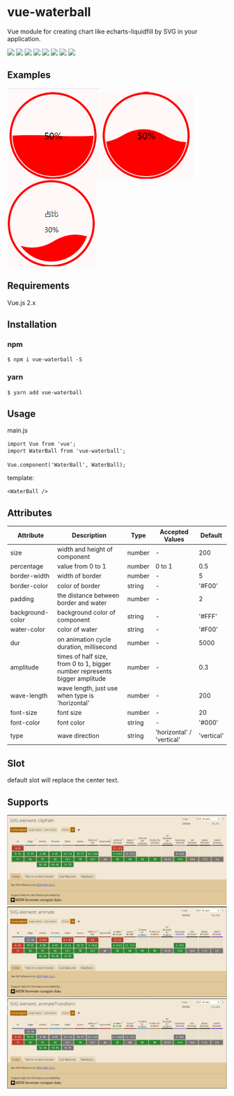 # vue-waterball
Vue module for creating chart like echarts-liquidfill by SVG in your application.

![](https://img.shields.io/travis/Sunflowersmile/vue-waterball)
![](https://img.shields.io/npm/v/vue-waterball)
![](https://img.shields.io/github/package-json/v/Sunflowersmile/vue-waterball)
![](https://img.shields.io/bundlephobia/min/vue-waterball)
![](https://img.shields.io/bundlephobia/minzip/vue-waterball)
![](https://img.shields.io/npm/dw/vue-waterball)
![](https://img.shields.io/github/license/Sunflowersmile/vue-waterball)
![](https://img.shields.io/github/last-commit/Sunflowersmile/vue-waterball)

## Examples
![](./public/images/GIF.gif)
![](./public/images/GIF2.gif)
![](./public/images/GIF3.gif)

## Requirements
Vue.js 2.x


## Installation
### npm
```
$ npm i vue-waterball -S
```

### yarn
```
$ yarn add vue-waterball
```
## Usage
main.js
```
import Vue from 'vue';
import WaterBall from 'vue-waterball';

Vue.component('WaterBall', WaterBall);
```
template:
```
<WaterBall />
```
## Attributes
| Attribute        | Description                                                                | Type   | Accepted Values           | Default    |
| ---------------- | -------------------------------------------------------------------------- | ------ | ------------------------- | ---------- |
| size             | width and height of component                                              | number | -                         | 200        |
| percentage       | value from 0 to 1                                                          | number | 0 to 1                    | 0.5        |
| border-width     | width of border                                                            | number | -                         | 5          |
| border-color     | color of border                                                            | string | -                         | '#F00'     |
| padding          | the distance between border and water                                      | number | -                         | 2          |
| background-color | background color of component                                              | string | -                         | '#FFF'     |
| water-color      | color of water                                                             | string | -                         | '#F00'     |
| dur              | on animation cycle duration, millisecond                                   | number | -                         | 5000       |
| amplitude        | times of half size, from 0 to 1, bigger number represents bigger amplitude | number | -                         | 0.3        |
| wave-length      | wave length, just use when type is 'horizontal'                            | number | -                         | 200        |
| font-size        | font size                                                                  | number | -                         | 20         |
| font-color       | font color                                                                 | string | -                         | '#000'     |
| type             | wave direction                                                             | string | 'horizontal' / 'vertical' | 'vertical' |

## Slot
default slot will replace the center text.

## Supports

![](./public/images/caniuse-clipPath.png)
![](./public/images/caniuse-animate.png)
![](./public/images/caniuse-animateTransform.png)